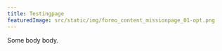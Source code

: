 ```yaml
---
title: Testingpage
featuredImage: src/static/img/formo_content_missionpage_01-opt.png
---
```

Some body body.